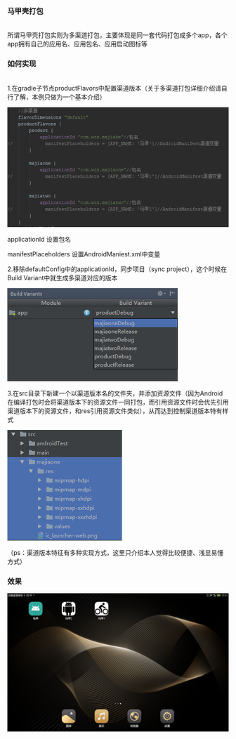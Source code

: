 ### 马甲壳打包
<br>所谓马甲壳打包实则为多渠道打包，主要体现是同一套代码打包成多个app，各个app拥有自己的应用名、应用包名、应用启动图标等</br>

### 如何实现
<br>1.在gradle子节点productFlavors中配置渠道版本（关于多渠道打包详细介绍请自行了解，本例只做为一个基本介绍）

![](https://github.com/Wzhixiang/MaJiaKe/blob/master/screenshot/TIM图片20180703155527.png)

applicationId 设置包名

manifestPlaceholders 设置AndroidManiest.xml中变量

2.移除defaultConfig中的applicationId，同步项目（sync project），这个时候在Build Variant中就生成多渠道对应的版本
        
![](https://github.com/Wzhixiang/MaJiaKe/blob/master/screenshot/TIM图片20180703155400.png)

3.在src目录下新建一个以渠道版本名的文件夹，并添加资源文件（因为Android在编译打包时会将渠道版本下的资源文件一同打包，而引用资源文件时会优先引用渠道版本下的资源文件，和res引用资源文件类似），从而达到控制渠道版本特有样式

![](https://github.com/Wzhixiang/MaJiaKe/blob/master/screenshot/TIM图片20180703161922.png)
        
（ps：渠道版本特征有多种实现方式，这里只介绍本人觉得比较便捷、浅显易懂方式）</br>
        
### 效果
![](https://github.com/Wzhixiang/MaJiaKe/blob/master/screenshot/device-2018-07-03-153156.png)